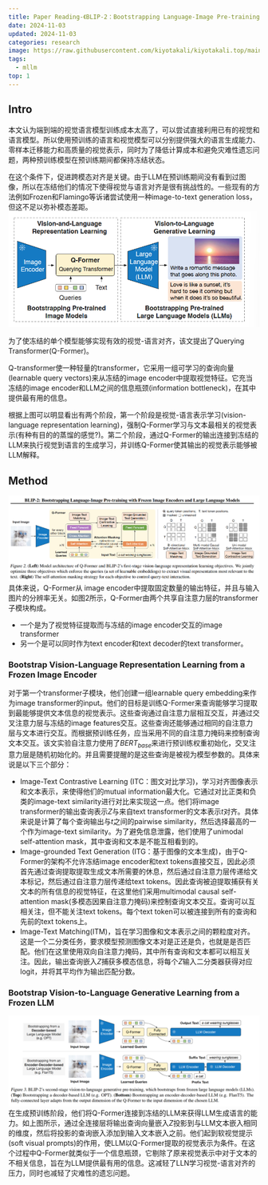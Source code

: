 ```yaml
---
title: Paper Reading-《BLIP-2：Bootstrapping Language-Image Pre-training  with Frozen Image Encoders and Large Language Models》
date: 2024-11-03
updated: 2024-11-03
categories: research
image: https://raw.githubusercontent.com/kiyotakali/kiyotakali.top/main/pic_back/ba13.webp
tags:
  - mllm
top: 1
---
```

## Intro
本文认为端到端的视觉语言模型训练成本太高了，可以尝试直接利用已有的视觉和语言模型。所以使用预训练的语言和视觉模型可以分别提供强大的语言生成能力、零样本迁移能力和高质量的视觉表示，同时为了降低计算成本和避免灾难性遗忘问题，两种预训练模型在预训练期间都保持冻结状态。

在这个条件下，促进跨模态对齐是关键。由于LLM在预训练期间没有看到过图像，所以在冻结他们的情况下使得视觉与语言对齐是很有挑战性的。一些现有的方法例如Frozen和Flamingo等诉诸尝试使用一种image-to-text generation loss，但这不足以弥补模态差距。
![alt text](./image-12.png)

为了使冻结的单个模型能够实现有效的视觉-语言对齐，该文提出了Querying Transformer(Q-Former)。

Q-transformer使一种轻量的transformer，它采用一组可学习的查询向量(learnable query vectors)来从冻结的image encoder中提取视觉特征。它充当冻结的image encoder和LLM之间的信息瓶颈(information bottleneck)，在其中提供最有用的信息。

根据上图可以明显看出有两个阶段，第一个阶段是视觉-语言表示学习(vision-language representation learning)，强制Q-Former学习与文本最相关的视觉表示(有种有目的的蒸馏的感觉?)。第二个阶段，通过Q-Former的输出连接到冻结的LLM来执行视觉到语言的生成学习，并训练Q-Former使其输出的视觉表示能够被LLM解释。

## Method
![alt text](./image-13.png)
具体来说，Q-Former从 image encoder中提取固定数量的输出特征，并且与输入图片的分辨率无关。如图2所示，Q-Former由两个共享自注意力层的transformer子模块构成。
- 一个是为了视觉特征提取而与冻结的image encoder交互的image transformer
- 另一个是可以同时作为text encoder和text decoder的text transformer。

### Bootstrap Vision-Language Representation Learning from a Frozen Image Encoder

对于第一个transformer子模块，他们创建一组learnable query embedding来作为image transformer的input。他们的目标是训练Q-Former来查询能够学习提取到最能够提供文本信息的视觉表示。这些查询通过自注意力层相互交互，并通过交叉注意力层与冻结的image features交互。这些查询还能够通过相同的自注意力层与文本进行交互。而根据预训练任务，应当采用不同的自注意力掩码来控制查询文本交互。该文实验自注意力使用了$BERT_{base}$来进行预训练权重初始化，交叉注意力层是随机初始化的。并且需要提醒的是这些查询是被视为模型参数的。具体来说是以下三个部分：
- Image-Text Contrastive Learning (ITC：图文对比学习)，学习对齐图像表示和文本表示，来使得他们的mutual information最大化。它通过对比正类和负类的image-text similarity进行对比来实现这一点。他们将image transformer的输出查询表示$Z$与来自text transformer的文本表示$t$对齐。具体来说是计算了每个查询输出与$t$之间的pairwise similarity，然后选择最高的一个作为image-text similarity。为了避免信息泄露，他们使用了unimodal self-attention mask，其中查询和文本是不能互相看到的。
- Image-grounded Text Generation (ITG：基于图像的文本生成)，由于Q-Former的架构不允许冻结image encoder和text tokens直接交互，因此必须首先通过查询提取提取生成文本所需要的休息，然后通过自注意力层传递给文本标记，然后通过自注意力层传递给text tokens。因此查询被迫提取捕获有关文本的所有信息的视觉特征，在这里他们采用multimodal causal self-attention mask(多模态因果自注意力掩码)来控制查询文本交互。查询可以互相关注，但不能关注text tokens。每个text token可以被连接到所有的查询和先前的text tokens上。
- Image-Text Matching(ITM)，旨在学习图像和文本表示之间的颗粒度对齐。这是一个二分类任务，要求模型预测图像文本对是正还是负，也就是是否匹配。他们在这里使用双向自注意力掩码，其中所有查询和文本都可以相互关注。因此，输出查询嵌入$Z$捕获多模态信息，将每个$Z$输入二分类器获得对应logit，并将其平均作为输出匹配分数。

### Bootstrap Vision-to-Language Generative Learning from a Frozen LLM
![alt text](./image-14.png)
在生成预训练阶段，他们将Q-Former连接到冻结的LLM来获得LLM生成语言的能力。如上图所示，通过全连接层将输出查询向量嵌入$Z$投影到与LLM文本嵌入相同的维度，然后将投影的查询嵌入添加到输入文本嵌入之前。他们起到软视觉提示(soft visual prompts)的作用，使LLM以Q-Former提取的视觉表示为条件。在这个过程中Q-Former就类似于一个信息瓶颈，它剔除了原来视觉表示中对于文本的不相关信息，旨在为LLM提供最有用的信息。这减轻了LLN学习视觉-语言对齐的压力，同时也减轻了灾难性的遗忘问题。

